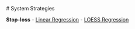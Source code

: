 # System Strategies


**Stop-loss**
    - [Linear Regression](https://github.com/369geofreeman/system_strategies/blob/main/Stop_loss_detection/LOESS_for_stops/Linear_Regression_for_stops.ipynb)
    - [LOESS Regression](https://github.com/369geofreeman/system_strategies/blob/main/Stop_loss_detection/LOESS_for_stops/LOESS_for_stops.ipynb)